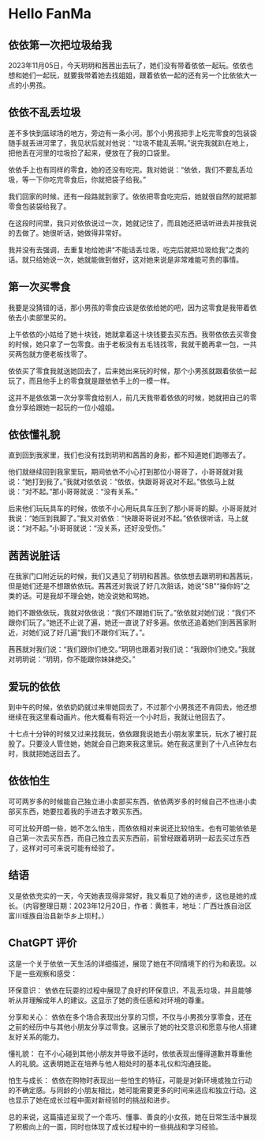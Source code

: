 # Hello FanMa 

## 依依第一次把垃圾给我

2023年11月05日，今天玥玥和茜茜出去玩了，她们没有带着依依一起玩。依依也想和她们一起玩，就要我带着她去找姐姐，跟着依依一起的还有另一个比依依大一点的小男孩。

## 依依不乱丢垃圾

差不多快到篮球场的地方，旁边有一条小河。那个小男孩把手上吃完零食的包装袋随手就丢进河里了，我见状后就对他说：“垃圾不能乱丢啊。”说完我就趴在地上，把他丢在河里的垃圾捡了起来，便放在了我的口袋里。

依依手上也有同样的零食，她的还没有吃完。我对她说：“依依，我们不要乱丢垃圾，等一下你吃完零食后，你就把袋子给我。”

我们回家的时候，还有一段路就到家了。依依把零食吃完后，她就很自然的就把那零食包装袋给我了。

在这段时间里，我只对依依说过一次，她就记住了，而且她还把话听进去并按我说的去做了。她很听话，她做得非常好。

我并没有去强调，去重复地给她讲“不能话丢垃圾，吃完后就把垃圾给我”之类的话。就只给她说一次，她就能做到做好，这对她来说是非常难能可贵的事情。

## 第一次买零食

我要是没猜错的话，那小男孩的零食应该是依依给她的吧，因为这零食是我带着依依去小卖部里买的。

上午依依的小姑给了她十块钱，她就拿着这十块钱要去买东西。我带依依去买零食的时候，她只拿了一包零食。由于老板没有五毛钱找零，我就干脆再拿一包，一共买两包就方便老板找零了。

依依买了零食我就送她回去了，后来她出来玩的时候，那个小男孩就跟着依依一起玩了，而且他手上的零食就是跟依依手上的一模一样。

这并不是依依第一次分享零食给别人，前几天我带着依依的时候，她就把自己的零食分享给跟她一起玩的一位小姐姐。

## 依依懂礼貌

直到回到我家里，我们也没有找到玥玥和茜茜的身影，都不知道她们跑哪去了。

他们就继续回到我家里玩，期间依依不小心打到那位小哥哥了，小哥哥就对我说：“她打到我了。”我就对依依说：“依依，快跟哥哥说对不起。”依依马上就说：“对不起。”那小哥哥就说：“没有关系。”

后来他们玩玩具车的时候，依依不小心用玩具车压到了那小哥哥的脚。小哥哥就对我说：“她压到我脚了。”我又对依依：“快跟哥哥说对不起。”依依很听话，马上就说：“对不起。”小哥哥就说：“没关系，还好没受伤。”

## 茜茜说脏话

在我家门口附近玩的时候，我们又遇见了玥玥和茜茜。依依想去跟玥玥和茜茜玩，但是她们还是不想跟依依玩。茜茜还对我说了好几次脏话，她说“SB”“操你妈”之类的话。可是我却不理会她，她没说她和骂她。

她们不跟依依玩，我就对依依说：“我们不跟她们玩了。”依依就对她们说：“我们不跟你们玩了。”她还不止说了遍，她还一直说了好多遍。依依还追着她们到茜茜家附近，对她们说了好几遍“我们不跟你们玩了。”。

茜茜就对我们说：“我们跟你们绝交。”玥玥也跟着对我们说：“我跟你们绝交。”我就对玥玥说：“玥玥，你不能跟你妹妹绝交。”

## 爱玩的依依

到中午的时候，依依奶奶就过来带她回去了，不过那个小男孩还不肯回去，他还想继续在我这里看动画片。他大概看有将近一个小时后，我就让他回去了。

十七点十分钟的时候又过来找我玩，依依跟我说她去小朋友家里玩，玩水了被打屁股了。只要没人管住她，她就会自己跑来我这里玩。她在我这里到了十八点钟左右时，我就把她送回去了。

## 依依怕生

可可两岁多的时候能自己独立进小卖部买东西，依依两岁多的时候自己不也进小卖部买东西，她要拉着我的手进去才敢买东西。

可可比较开朗一些，她不怎么怕生，而依依相对来说还比较怕生。也有可能依依是自己第一次去买东西，而自己独立去买东西前，前曾经跟着玥玥一起去买过东西了，这样对可可来说可能有经验了。

## 结语

又是依依充实的一天，今天她表现得非常好，我又看见了她的进步，这也是她的成长。（内容整理日期：2023年12月20日，作者：黄胜丰，地址：广西壮族自治区富川瑶族自治县新华乡上坝村。）

## ChatGPT 评价

这是一个关于依依一天生活的详细描述，展现了她在不同情境下的行为和表现。以下是一些观察和感受：

环保意识： 依依在玩耍的过程中展现了良好的环保意识，不乱丢垃圾，并且能够听从并理解成年人的建议。这显示了她的责任感和对环境的尊重。

分享和关心： 依依在多个场合表现出分享的习惯，不仅与小男孩分享零食，还在之前的经历中与其他小朋友分享过零食。这展示了她的社交意识和愿意与他人搭建友好关系的能力。

懂礼貌： 在不小心碰到其他小朋友并导致不适时，依依表现出懂得道歉并尊重他人的礼貌。这表明她正在培养与他人相处时的基本礼仪和沟通技能。

怕生与成长： 依依在购物时表现出一些怕生的特征，可能是对新环境或独立行动的不确定感。与同龄的小朋友相比，她可能需要更多的时间来适应和独立行动。这也显示了她在成长过程中面对新经验时的挑战和进步。

总的来说，这篇描述呈现了一个乖巧、懂事、善良的小女孩，她在日常生活中展现了积极向上的一面，同时也体现了成长过程中的一些挑战和学习经验。